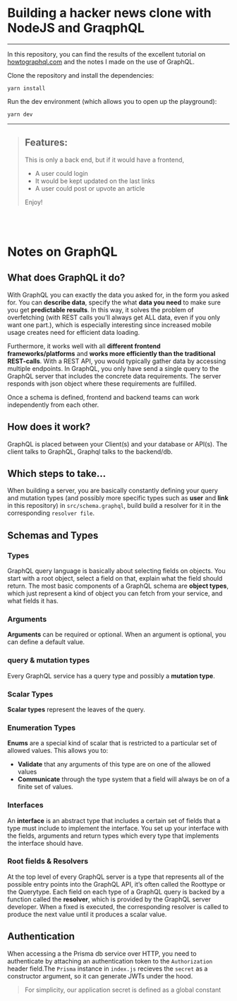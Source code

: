 # Building a hacker news clone with NodeJS and GraqphQL

<hr/>

In this repository, you can find the results of the excellent tutorial on [howtographql.com](https://www.howtographql.com/graphql-js/) and the notes I made on the use of GraphQL.

Clone the repository and install the dependencies:
```
yarn install
```
Run the dev environment (which allows you to open up the playground):

```
yarn dev
```
<hr/>

> ## Features:
> This is only a back end, but if it would have a frontend, 
> - A user could login
> - It would be kept updated on the last links
> - A user could post or upvote an article
>
> Enjoy!

<br/><br/>

# Notes on GraphQL

## What does GraphQL it do?
With GraphQL you can exactly the data you asked for, in the form you asked for. You can **describe data**, specify the what **data you need** to make sure you get **predictable results**. In this way, it solves the problem of overfetching (with REST calls you'll always get ALL data, even if you only want one part.), which is especially interesting since increased mobile usage creates need for efficient data loading.

Furthermore, it works well with all **different frontend frameworks/platforms** and **works more efficiently than the traditional REST-calls**. With a REST API, you would typically gather data by accessing multiple endpoints. In GraphQL, you only have send a single query to the GraphQL server that includes the concrete data requirements. The server responds with json object where these requirements are fulfilled.

Once a schema is defined, frontend and backend teams can work independently from each other.

## How does it work?

GraphQL is placed between your Client(s) and your database or API(s). The client talks to GraphQL, Graphql talks to the backend/db.

## Which steps to take...
When building a server, you are basically constantly defining your query and mutation types (and possibly more specific types such as **user** and **link** in this repository) in `src/schema.graphql`, build build a resolver for it in the corresponding `resolver file`.

## Schemas and Types

### Types
 GraphQL query language is basically about selecting fields on objects. You start with a root object, select a field on that, explain what the field should return.
The most basic components of a GraphQL schema are **object types**, which just represent a kind of object you can fetch from your service, and what fields it has.

### Arguments
**Arguments** can be required or optional. When an argument is optional, you can define a default value.

### query & mutation types
Every GraphQL service has a query type and possibly a **mutation type**. 

### Scalar Types
**Scalar types** represent the  leaves of the query.

### Enumeration Types
**Enums** are a special kind of scalar that is restricted to a particular set of allowed values. This allows you to:
* **Validate** that any arguments of this type are on one of the allowed values
* **Communicate** through the type system that a field will always be on of a finite set of values.

### Interfaces

An **interface** is an abstract type that includes a certain set of fields that a type must include to implement the interface.
You set up your interface with the fields, arguments and return types which every type that implements the interface should have.

### Root fields & Resolvers
At the top level of every GraphQL server is a type that represents all of the possible entry points into the GraphQL API, it’s often called the Roottype or the Querytype.
Each field on each type of a GraphQL query is backed by a function called the **resolver**, which is provided by the GraphQL server developer. When a fixed is executed, the corresponding resolver is called to produce the next value until it produces a scalar value.

## Authentication
When accessing a the Prisma db service over HTTP, you need to authenticate by attaching an authentication token to the `Authorization` header field.The `Prisma` instance in `index.js` recieves the `secret` as a constructor argument, so it can generate JWTs under the hood.

> For simplicity, our application secret is defined as a global constant

